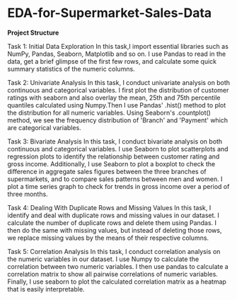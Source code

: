 # EDA-for-Supermarket-Sales-Data
<b>Project Structure</b>


Task 1: Initial Data Exploration
In this task,I import essential libraries such as NumPy, Pandas, Seaborn, Matplotlib and so on. I use Pandas to read in the data, get a brief glimpse of the first few rows, and calculate some quick summary statistics of the numeric columns.

Task 2: Univariate Analysis
In this task, I conduct univariate analysis on both continuous and categorical variables.
I first plot the distribution of customer ratings with seaborn and also overlay the mean, 25th and 75th percentile quantiles calculated using Numpy.Then I use Pandas' .hist() method to plot the distribution for all numeric variables. Using Seaborn's .countplot() method, we see the frequency distribution of 'Branch' and 'Payment' which are categorical variables.

Task 3: Bivariate Analysis
In this task, I conduct bivariate analysis on both continuous and categorical variables. I use Seaborn to plot scatterplots and regression plots to identify the relationship between customer rating and gross income. Additionally, I use Seaborn to plot a boxplot to check the difference in aggregate sales figures between the three branches of supermarkets, and to compare sales patterns between men and women. I plot a time series graph to check for trends in gross income over a period of three months.

Task 4: Dealing With Duplicate Rows and Missing Values
In this task, I identify and deal with duplicate rows and missing values in our dataset. I calculate the number of duplicate rows and delete them using Pandas. I then do the same with missing values, but instead of deleting those rows, we replace missing values by the means of their respective columns.

Task 5: Correlation Analysis
In this task, I conduct correlation analysis on the numeric variables in our dataset. I use Numpy to calculate the correlation between two numeric variables. I then use pandas to calculate a correlation matrix to show all pairwise correlations of numeric variables. Finally, I use seaborn to plot the calculated correlation matrix as a heatmap that is easily interpretable.
